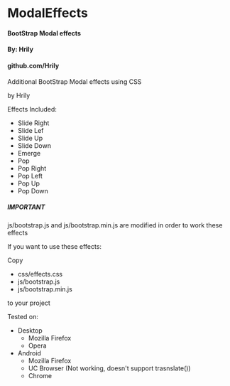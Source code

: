 # ModalEffects

####    BootStrap Modal effects    ####
####    By: Hrily                  ####
####    github.com/Hrily           ####

Additional BootStrap Modal effects using CSS

by Hrily

Effects Included:
+ Slide Right
+ Slide Lef
+ Slide Up
+ Slide Down
+ Emerge
+ Pop
+ Pop Right
+ Pop Left
+ Pop Up
+ Pop Down

##### IMPORTANT

js/bootstrap.js and js/bootstrap.min.js are modified in order to work these effects
	
If you want to use these effects:

Copy 
+ css/effects.css 
+ js/bootstrap.js
+ js/bootstrap.min.js 

to your project
	

Tested on:
+ Desktop
  - Mozilla Firefox
  - Opera
+ Android
  - Mozilla Firefox
  - UC Browser (Not working, doesn't support trasnslate())
  - Chrome
